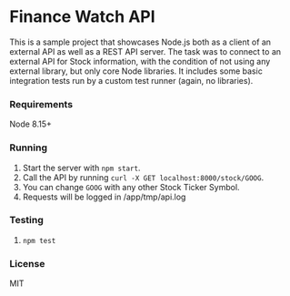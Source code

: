 # Finance Watch API

This is a sample project that showcases Node.js both as a client of an external API as well as a REST API server. The 
task was to connect to an external API for Stock information, with the condition of not using any external library,
but only core Node libraries. It includes some basic integration tests run by a custom test runner (again, no libraries).  

### Requirements

Node 8.15+

### Running

1. Start the server with `npm start`.
2. Call the API by running `curl -X GET localhost:8000/stock/GOOG`.
3. You can change `GOOG` with any other Stock Ticker Symbol.
4. Requests will be logged in /app/tmp/api.log

### Testing

1. `npm test`

### License

MIT